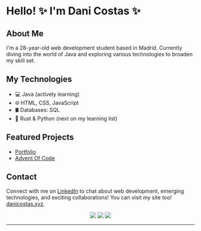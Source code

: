 # Hello! ✨ I'm Dani Costas ✨

## About Me
I'm a 28-year-old web development student based in Madrid. Currently diving into the world of Java and exploring various technologies to broaden my skill set.

## My Technologies
- 💻 Java (actively learning)
- 🌐 HTML, CSS, JavaScript
- 🛢️ Databases: SQL
- 🦀 Rust & Python (next on my learning list)

## Featured Projects
- [Portfolio](https://github.com/danicostas-xyz/danicostas-xyz.github.io)
- [Advent Of Code](https://github.com/danicostas-xyz/adventOfCode)

## Contact
Connect with me on [LinkedIn](https://www.linkedin.com/in/dani-costas/) to chat about web development, emerging technologies, and exciting collaborations!
You can visit my site too! [danicostas.xyz](https://danicostas-xyz.github.io/).

<p align="center">
  <img src ="https://github-readme-stats.vercel.app/api?username=danicostas-xyz&show_icons=true&count_private=true&theme=merko&hide_border=true&bg_color=00000000&hide_rank=true">
  <img src ="https://github-readme-stats.vercel.app/api/top-langs/?username=danicostas-xyz&layout=compact&hide_border=true&theme=merko&bg_color=00000000&langs_count=8">
  <img src ="https://github-readme-streak-stats.herokuapp.com/?user=danicostas-xyz&theme=merko&hide_border=true&background=FFFFFF00">
</p>
<!-- https://github.com/anuraghazra/github-readme-stats#github-readme-stats -->

<hr/>


